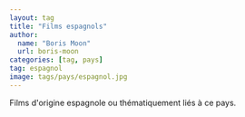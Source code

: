 ```yaml
---
layout: tag
title: "Films espagnols"
author:
  name: "Boris Moon"
  url: boris-moon
categories: [tag, pays]
tag: espagnol
image: tags/pays/espagnol.jpg
---
```


Films d'origine espagnole ou thématiquement liés à ce pays.
